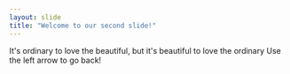 ```yaml
---
layout: slide
title: "Welcome to our second slide!"
---
```

It's ordinary to love the beautiful, but it's beautiful to love the ordinary
Use the left arrow to go back!
